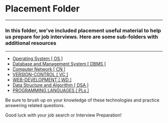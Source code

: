<h1>Placement Folder</h1>
<hr>
<h3>In this folder, we've included placement useful material to help us prepare for job interviews. Here are some sub-folders with additional resources</h3>
<hr>
<ul>
  <li><a href="https://github.com/faizal108/Code-Cave/tree/main/Placement/OS">Operating System [ OS ]</a></li>
  <li><a href="https://github.com/faizal108/Code-Cave/tree/main/Placement/DBMS">Database and Management System [ DBMS ]</a></li>
  <li><a href="https://github.com/faizal108/Code-Cave/tree/main/Placement/CN">Computer Network [ CN ]</a></li>
  <li><a href="https://github.com/faizal108/Code-Cave/tree/main/Placement/VERSION-CONTROL">VERSION-CONTROL [ VC ]</a></li>
  <li><a href="https://github.com/faizal108/Code-Cave/tree/main/Placement/WEB-DEVELOPMENT">WEB-DEVELOPMENT [ WD ]</a></li>
  <li><a href="https://github.com/faizal108/Code-Cave/tree/main/Placement/DSA">Data Structure and Algorithm [ DSA ]</a></li>
  <li><a href="https://github.com/faizal108/Code-Cave/tree/main/Placement/PROGRAMMING LANGUAGES">PROGRAMMING LANGUAGES [ PLs ]</a></li>
</ul>


<p>
Be sure to brush up on your knowledge of these technologies and practice answering related questions.

Good luck with your job search or Interview Preparation!
</p>
